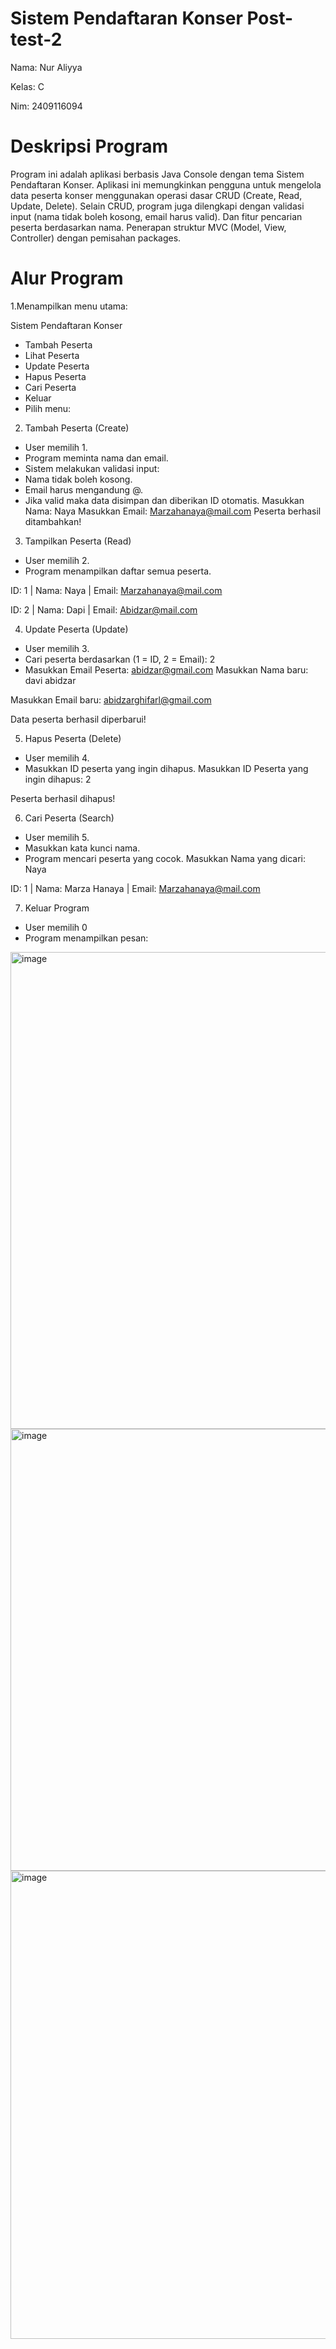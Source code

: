 # Sistem Pendaftaran Konser Post-test-2
Nama: Nur Aliyya

Kelas: C

Nim: 2409116094
# Deskripsi Program
Program ini adalah aplikasi berbasis Java Console dengan tema Sistem Pendaftaran Konser. Aplikasi ini memungkinkan pengguna untuk mengelola data peserta konser menggunakan operasi dasar CRUD (Create, Read, Update, Delete).
Selain CRUD, program juga dilengkapi dengan validasi input (nama tidak boleh kosong, email harus valid). Dan fitur pencarian peserta berdasarkan nama. Penerapan struktur MVC (Model, View, Controller) dengan pemisahan packages.

# Alur Program
1.Menampilkan menu utama:

 Sistem Pendaftaran Konser 
- Tambah Peserta
- Lihat Peserta
- Update Peserta
- Hapus Peserta
- Cari Peserta
- Keluar
- Pilih menu:
  
2. Tambah Peserta (Create)
- User memilih 1.
- Program meminta nama dan email.
- Sistem melakukan validasi input:
- Nama tidak boleh kosong.
- Email harus mengandung @.
- Jika valid maka data disimpan dan diberikan ID otomatis.
Masukkan Nama: Naya
Masukkan Email: Marzahanaya@mail.com
Peserta berhasil ditambahkan!

3. Tampilkan Peserta (Read)
- User memilih 2.
- Program menampilkan daftar semua peserta.
  
ID: 1 | Nama: Naya | Email: Marzahanaya@mail.com

ID: 2 | Nama: Dapi | Email: Abidzar@mail.com

4. Update Peserta (Update)
- User memilih 3.
- Cari peserta berdasarkan (1 = ID, 2 = Email): 2
- Masukkan Email Peserta: abidzar@gmail.com
Masukkan Nama baru: davi abidzar

Masukkan Email baru: abidzarghifarl@gmail.com

Data peserta berhasil diperbarui!

5. Hapus Peserta (Delete)
- User memilih 4.
- Masukkan ID peserta yang ingin dihapus.
Masukkan ID Peserta yang ingin dihapus: 2

Peserta berhasil dihapus!

6. Cari Peserta (Search)
- User memilih 5.
- Masukkan kata kunci nama.
- Program mencari peserta yang cocok.
Masukkan Nama yang dicari: Naya

ID: 1 | Nama: Marza Hanaya | Email: Marzahanaya@mail.com

7. Keluar Program
- User memilih 0
- Program menampilkan pesan:

<img width="1389" height="763" alt="image" src="https://github.com/user-attachments/assets/5d07eff6-f26a-4a2e-a61b-3a362c755ae7" />
<img width="1371" height="707" alt="image" src="https://github.com/user-attachments/assets/6bcfab9b-2ec0-43ce-9f1c-65265701d6b4" />
<img width="1398" height="749" alt="image" src="https://github.com/user-attachments/assets/c80a9498-43ef-46a2-b312-43bd456703d3" />



